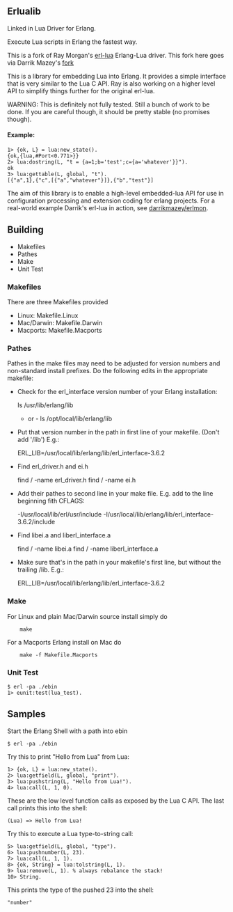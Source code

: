 ## Erlualib

Linked in Lua Driver for Erlang.

Execute Lua scripts in Erlang the fastest way. 

This is a fork of Ray Morgan's [erl-lua](http://github.com/raycmorgan/erl-lua) Erlang-Lua driver.
This fork here goes via Darrik Mazey's [fork](http://github.com/darrikmazey/erlua-node)

This is a library for embedding Lua into Erlang. 
It provides a simple interface that is very similar to the Lua C API.
Ray is also working on a higher level API to simplify things further for the original erl-lua.

WARNING: This is definitely not fully tested.
Still a bunch of work to be done.
If you are careful though, it should be pretty stable (no promises though).

#### Example:

	1> {ok, L} = lua:new_state().
	{ok,{lua,#Port<0.771>}}
	2> lua:dostring(L, "t = {a=1;b='test';c={a='whatever'}}").
	ok
	3> lua:gettable(L, global, "t").
	[{"a",1},{"c",[{"a","whatever"}]},{"b","test"}]

The aim of this library is to enable a high-level embedded-lua API 
for use in configuration processing and extension coding for erlang projects.
For a real-world example Darrik's erl-lua in action, see
[darrikmazey/erlmon](http://github.com/darrikmazey/erlmon).

## Building

* Makefiles
* Pathes
* Make
* Unit Test

### Makefiles

There are three Makefiles provided

* Linux: Makefile.Linux
* Mac/Darwin: Makefile.Darwin
* Macports: Makefile.Macports


### Pathes

Pathes in the make files may need to be adjusted for version numbers and non-standard install prefixes.
Do the following edits in the appropriate makefile:

* Check for the erl_interface version number of your Erlang installation: 

	ls /usr/lib/erlang/lib 
	- or -
	ls /opt/local/lib/erlang/lib

* Put that version number in the path in first line of your makefile. (Don't add '/lib')  E.g.:

	ERL_LIB=/usr/local/lib/erlang/lib/erl_interface-3.6.2

* Find erl_driver.h and ei.h

	find / -name erl_driver.h
	find / -name ei.h

* Add their pathes to second line in your make file. E.g. add to the line beginning fith CFLAGS:

	-I/usr/local/lib/erl/usr/include -I/usr/local/lib/erlang/lib/erl_interface-3.6.2/include

* Find libei.a and liberl_interface.a

	find / -name libei.a
	find / -name liberl_interface.a

* Make sure that's in the path in your makefile's first line, but without the trailing /lib.  E.g.:

	ERL_LIB=/usr/local/lib/erlang/lib/erl_interface-3.6.2

### Make

For Linux and plain Mac/Darwin source install simply do

        make

For a Macports Erlang install on Mac do

        make -f Makefile.Macports

### Unit Test

	$ erl -pa ./ebin
	1> eunit:test(lua_test). 

## Samples

Start the Erlang Shell with a path into ebin

	$ erl -pa ./ebin

Try this to print "Hello from Lua" from Lua:

	1> {ok, L} = lua:new_state().
	2> lua:getfield(L, global, "print").
	3> lua:pushstring(L, "Hello from Lua!").
	4> lua:call(L, 1, 0).

These are the low level function calls as exposed by the Lua C API. 
The last call prints this into the shell:

	(Lua) => Hello from Lua!

Try this to execute a Lua type-to-string call: 
	
	5> lua:getfield(L, global, "type").
	6> lua:pushnumber(L, 23).
	7> lua:call(L, 1, 1).
	8> {ok, String} = lua:tolstring(L, 1).
	9> lua:remove(L, 1). % always rebalance the stack!
	10> String.
	
This prints the type of the pushed 23 into the shell:

	"number" 


